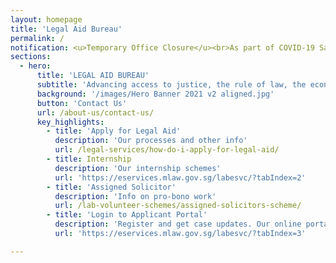 ```yaml
---
layout: homepage
title: 'Legal Aid Bureau'
permalink: /
notification: <u>Temporary Office Closure</u><br>As part of COVID-19 Safe Management Measures, the Ministry of Law Services Centre will be closed for deep cleaning from 15 October 2021 to 19 October 2021.<br>During this period, legal advice sessions are unavailable. We will resume services on 20 October 2021.<br>You can still register for cases online via our Applicants’ <a href="https://eservices.mlaw.gov.sg/labesvc/?tabIndex=3">Portal</a>.<br>We apologise for any inconvenience caused.<br>Members of the public are therefore encouraged to use our e-services, our Applicants' <a href="https://eservices.mlaw.gov.sg/labesvc/?tabIndex=3">Portal</a> or call us at 1800-2255 529.
sections:
  - hero:
      title: 'LEGAL AID BUREAU'
      subtitle: 'Advancing access to justice, the rule of law, the economy and society through policy, law and services.'
      background: '/images/Hero Banner 2021 v2 aligned.jpg'
      button: 'Contact Us'
      url: /about-us/contact-us/
      key_highlights:
        - title: 'Apply for Legal Aid'
          description: 'Our processes and other info'
          url: /legal-services/how-do-i-apply-for-legal-aid/
        - title: Internship
          description: 'Our internship schemes'
          url: 'https://eservices.mlaw.gov.sg/labesvc/?tabIndex=2'
        - title: 'Assigned Solicitor'
          description: 'Info on pro-bono work'
          url: /lab-volunteer-schemes/assigned-solicitors-scheme/
        - title: 'Login to Applicant Portal'
          description: 'Register and get case updates. Our online portal helps you save time.'
          url: 'https://eservices.mlaw.gov.sg/labesvc/?tabIndex=3'

---
```

